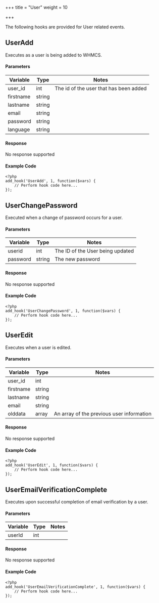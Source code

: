 +++
title = "User"
weight = 10

+++

The following hooks are provided for User related events.

## UserAdd

Executes as a user is being added to WHMCS.

#### Parameters

| Variable | Type | Notes |
| -------- | ---- | ----- |
| user_id | int | The id of the user that has been added |
| firstname | string |  |
| lastname | string |  |
| email | string |  |
| password | string |  |
| language | string |  |

#### Response

No response supported

#### Example Code

```
<?php
add_hook('UserAdd', 1, function($vars) {
    // Perform hook code here...
});
```

## UserChangePassword

Executed when a change of password occurs for a user.

#### Parameters

| Variable | Type | Notes |
| -------- | ---- | ----- |
| userid | int | The ID of the User being updated |
| password | string | The new password |

#### Response

No response supported

#### Example Code

```
<?php
add_hook('UserChangePassword', 1, function($vars) {
    // Perform hook code here...
});
```

## UserEdit

Executes when a user is edited.

#### Parameters

| Variable | Type | Notes |
| -------- | ---- | ----- |
| user_id | int |  |
| firstname | string |  |
| lastname | string |  |
| email | string |  |
| olddata | array | An array of the previous user information |

#### Response

No response supported

#### Example Code

```
<?php
add_hook('UserEdit', 1, function($vars) {
    // Perform hook code here...
});
```

## UserEmailVerificationComplete

Executes upon successful completion of email verification by a user.

#### Parameters

| Variable | Type | Notes |
| -------- | ---- | ----- |
| userId | int |  |

#### Response

No response supported

#### Example Code

```
<?php
add_hook('UserEmailVerificationComplete', 1, function($vars) {
    // Perform hook code here...
});
```

